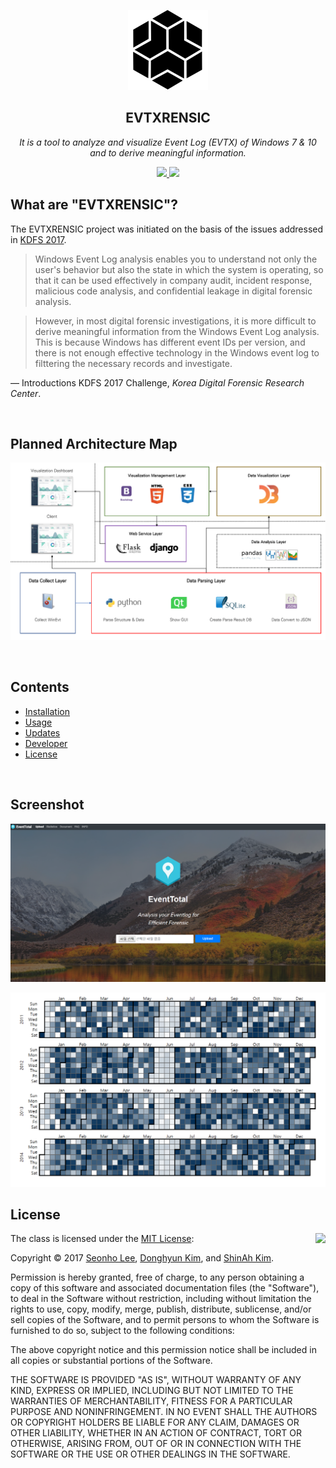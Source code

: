 <p align='center'><img src="https://github.com/Digitalisx/Forensic/blob/master/BoB_CTF/icon_resize.png" height="128"></p>

<h2 align="center">EVTXRENSIC</a></h2>

<p align="center">
  <em>It is a tool to analyze and visualize Event Log (EVTX) of Windows 7 & 10 and to derive meaningful information.</em>
</p>

<p align="center">
    <a href="https://gitter.im/EVTXRENSIC/Lobby?source=orgpage">
        <img src="https://badges.gitter.im/gitterHQ/gitter.png">
    </a>
    <img src="https://img.shields.io/badge/Licence-MIT-blue.svg">
</p>


<h2>What are "EVTXRENSIC"?</h2>

The EVTXRENSIC project was initiated on the basis of the issues addressed in [KDFS 2017](http://forensic.korea.ac.kr/2017/KDFS_2017_challenge.html).

>  Windows Event Log analysis enables you to understand not only the user's behavior but also the state in which the system is operating, so that it can be used effectively in company audit, incident response, malicious code analysis, and confidential leakage in digital forensic analysis.

> However, in most digital forensic investigations, it is more difficult to derive meaningful information from the Windows Event Log analysis. This is because Windows has different event IDs per version, and there is not enough effective technology in the Windows event log to filttering the necessary records and investigate.

&mdash; Introductions KDFS 2017 Challenge, *Korea Digital Forensic Research Center*.

<br/>

<h2>Planned Architecture Map</h2>

<p align='center'><img src="https://github.com/Digitalisx/evtxrensic/blob/master/Img/layer.PNG"></p>

<br/>
<h2>Contents</h2>

* [Installation](#installation)
* [Usage](#usage)
* [Updates](#updates)
* [Developer](#developer)
* [License](#license)

<br/>

<h2>Screenshot</h2>

<p align='center'><img src="https://github.com/Digitalisx/EVTXRENSIC/blob/master/Img/web main.PNG"></p>

<p align='center'><img src="https://github.com/Digitalisx/EVTXRENSIC/blob/master/Img/Visualization_Example.PNG"></p>

<h2>License</h2>

<img align="right" src="http://opensource.org/trademarks/opensource/OSI-Approved-License-100x137.png">

The class is licensed under the [MIT License](http://opensource.org/licenses/MIT):

Copyright &copy; 2017 [Seonho Lee](https://github.com/horensic), [Donghyun Kim](https://github.com/Digitalisx), and [ShinAh Kim](https://github.com/5pr4ut).

Permission is hereby granted, free of charge, to any person obtaining a copy of this software and associated documentation files (the "Software"), to deal in the Software without restriction, including without limitation the rights to use, copy, modify, merge, publish, distribute, sublicense, and/or sell copies of the Software, and to permit persons to whom the Software is furnished to do so, subject to the following conditions:

The above copyright notice and this permission notice shall be included in all copies or substantial portions of the Software.

THE SOFTWARE IS PROVIDED "AS IS", WITHOUT WARRANTY OF ANY KIND, EXPRESS OR IMPLIED, INCLUDING BUT NOT LIMITED TO THE WARRANTIES OF MERCHANTABILITY, FITNESS FOR A PARTICULAR PURPOSE AND NONINFRINGEMENT. IN NO EVENT SHALL THE AUTHORS OR COPYRIGHT HOLDERS BE LIABLE FOR ANY CLAIM, DAMAGES OR OTHER LIABILITY, WHETHER IN AN ACTION OF CONTRACT, TORT OR OTHERWISE, ARISING FROM, OUT OF OR IN CONNECTION WITH THE SOFTWARE OR THE USE OR OTHER DEALINGS IN THE SOFTWARE.
